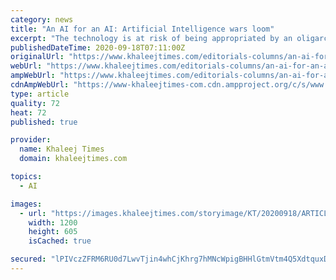 ```yaml
---
category: news
title: "An AI for an AI: Artificial Intelligence wars loom"
excerpt: "The technology is at risk of being appropriated by an oligarchy, which may not include just companies. Countries are in an arms race for AI supremacy."
publishedDateTime: 2020-09-18T07:11:00Z
originalUrl: "https://www.khaleejtimes.com/editorials-columns/an-ai-for-an-ai-artificial-intelligence-wars-loom"
webUrl: "https://www.khaleejtimes.com/editorials-columns/an-ai-for-an-ai-artificial-intelligence-wars-loom"
ampWebUrl: "https://www.khaleejtimes.com/editorials-columns/an-ai-for-an-ai-artificial-intelligence-wars-loom"
cdnAmpWebUrl: "https://www-khaleejtimes-com.cdn.ampproject.org/c/s/www.khaleejtimes.com/editorials-columns/an-ai-for-an-ai-artificial-intelligence-wars-loom"
type: article
quality: 72
heat: 72
published: true

provider:
  name: Khaleej Times
  domain: khaleejtimes.com

topics:
  - AI

images:
  - url: "https://images.khaleejtimes.com/storyimage/KT/20200918/ARTICLE/200918891/AR/0/AR-200918891.jpg&NCS_modified=20200918084506&exif=.jpg"
    width: 1200
    height: 605
    isCached: true

secured: "lPIVczZFRM6RU0d7LwvTjin4whCjKhrg7hMNcWpigBHHlGtmVtm4Q5XdtquxDiexOI2s/nz3Vwp60McaiUyZ+mL1wIkBaDlHKbz+HoP7BZbefEoDp5ljTNhowK/Y+hX9Wfgy5ZfwkLidQzXoWl0iwd6Nmh3zzuoWk2Q4cTeXXF/LVekzKCiEeI7XTzXGFW7TeYwQwuBX/SIfpoynjW4V1w3etxhqLZqc/ICn4PN5uVUmUBqiUKSZ9nf5UZv3eIUSoF1QjZEraSIKQE5kCTcjQ49tQxke1/sIXNUfSKM8wyj3kJk76x10gRjmrt+tU34JBDe49jCGpI4M/EUgQICsrNtpaoE7gzmqNzeZ+cxQ4Ik=;kSv71bhvRuv/DYgxPOnQDQ=="
---
```


